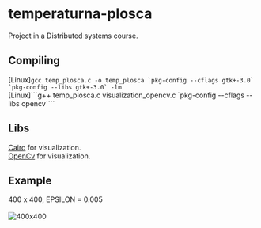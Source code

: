 # temperaturna-plosca
Project in a Distributed systems course.

## Compiling
\[Linux\]```gcc temp_plosca.c -o temp_plosca `pkg-config --cflags gtk+-3.0` `pkg-config --libs gtk+-3.0` -lm```<br>
\[Linux\]```g++ temp_plosca.c visualization_opencv.c `pkg-config --cflags --libs opencv````

## Libs
[Cairo](https://www.cairographics.org/) for visualization.<br>
[OpenCv](https://opencv.org/) for visualization.

## Example
400 x 400, EPSILON = 0.005 <br /><br />
![400x400](https://github.com/matejklemen/temperaturna-plosca/blob/master/plosca.png)
